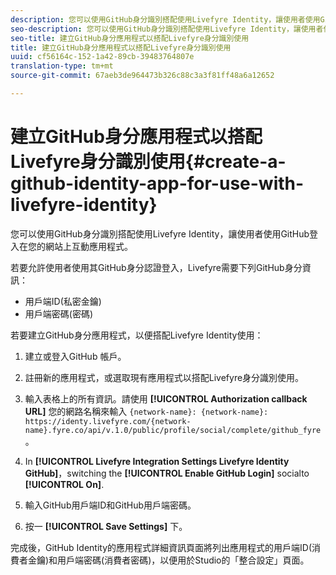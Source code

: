 ```yaml
---
description: 您可以使用GitHub身分識別搭配使用Livefyre Identity，讓使用者使用GitHub登入在您的網站上互動應用程式。
seo-description: 您可以使用GitHub身分識別搭配使用Livefyre Identity，讓使用者使用GitHub登入在您的網站上互動應用程式。
seo-title: 建立GitHub身分應用程式以搭配Livefyre身分識別使用
title: 建立GitHub身分應用程式以搭配Livefyre身分識別使用
uuid: cf56164c-152-1a42-89cb-39483764807e
translation-type: tm+mt
source-git-commit: 67aeb3de964473b326c88c3a3f81ff48a6a12652

---
```



# 建立GitHub身分應用程式以搭配Livefyre身分識別使用{#create-a-github-identity-app-for-use-with-livefyre-identity}

您可以使用GitHub身分識別搭配使用Livefyre Identity，讓使用者使用GitHub登入在您的網站上互動應用程式。

若要允許使用者使用其GitHub身分認證登入，Livefyre需要下列GitHub身分資訊：

* 用戶端ID(私密金鑰)
* 用戶端密碼(密碼)

若要建立GitHub身分應用程式，以便搭配Livefyre Identity使用：

1. 建立或登入GitHub [](https://github.com/settings/developers)帳戶。
1. 註冊新的應用程式，或選取現有應用程式以搭配Livefyre身分識別使用。
1. 輸入表格上的所有資訊。請使用 **[!UICONTROL Authorization callback URL]** 您的網路名稱來輸入 `{network-name}: {network-name}: https://identy.livefyre.com/{network-name}.fyre.co/api/v.1.0/public/profile/social/complete/github_fyre`。

1. In **[!UICONTROL Livefyre Integration Settings Livefyre Identity GitHub]**，switching the **[!UICONTROL Enable GitHub Login]** socialto **[!UICONTROL On]**.

1. 輸入GitHub用戶端ID和GitHub用戶端密碼。
1. 按一 **[!UICONTROL Save Settings]** 下。

完成後，GitHub Identity的應用程式詳細資訊頁面將列出應用程式的用戶端ID(消費者金鑰)和用戶端密碼(消費者密碼)，以便用於Studio的「整合設定」頁面。
